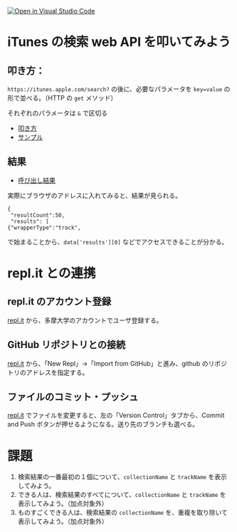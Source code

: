 [![Open in Visual Studio Code](https://classroom.github.com/assets/open-in-vscode-c66648af7eb3fe8bc4f294546bfd86ef473780cde1dea487d3c4ff354943c9ae.svg)](https://classroom.github.com/online_ide?assignment_repo_id=8060386&assignment_repo_type=AssignmentRepo)
# iTunes の検索 web API を叩いてみよう

## 叩き方：

`https://itunes.apple.com/search?` の後に、必要なパラメータを `key=value` の形で並べる。（HTTP の `get` メソッド）

それぞれのパラメータは `&` で区切る

* [叩き方](https://developer.apple.com/library/archive/documentation/AudioVideo/Conceptual/iTuneSearchAPI/Searching.html#//apple_ref/doc/uid/TP40017632-CH5-SW1)
* [サンプル](https://developer.apple.com/library/archive/documentation/AudioVideo/Conceptual/iTuneSearchAPI/SearchExamples.html#//apple_ref/doc/uid/TP40017632-CH6-SW1)

## 結果

* [呼び出し結果](https://developer.apple.com/library/archive/documentation/AudioVideo/Conceptual/iTuneSearchAPI/UnderstandingSearchResults.html#//apple_ref/doc/uid/TP40017632-CH8-SW1)

実際にブラウザのアドレスに入れてみると、結果が見られる。

```
{
 "resultCount":50,
 "results": [
{"wrapperType":"track",
```

で始まることから、`data['results'][0]` などでアクセスできることが分かる。

# repl.it との連携

## repl.it のアカウント登録

[repl.it](https://replit.com/) から、多摩大学のアカウントでユーザ登録する。

## GitHub リポジトリとの接続

[repl.it](https://replit.com/) から、「New Repl」→「Import from GitHub」と進み、github のリポジトリのアドレスを指定する。

## ファイルのコミット・プッシュ

[repl.it](https://replit.com/) でファイルを変更すると、左の「Version Control」タブから、Commit and Push ボタンが押せるようになる。送り先のブランチも選べる。

# 課題

1. 検索結果の一番最初の１個について、`collectionName` と `trackName` を表示してみよう。
1. できる人は、検索結果のすべてについて、`collectionName` と `trackName` を表示してみよう。（加点対象外）
1. ものすごくできる人は、検索結果の `collectionName` を、重複を取り除いて表示してみよう。（加点対象外）
